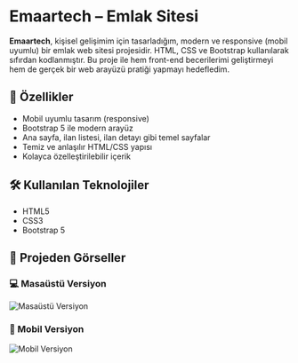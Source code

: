 # Emaartech – Emlak Sitesi

**Emaartech**, kişisel gelişimim için tasarladığım, modern ve responsive (mobil uyumlu) bir emlak web sitesi projesidir. HTML, CSS ve Bootstrap kullanılarak sıfırdan kodlanmıştır. Bu proje ile hem front-end becerilerimi geliştirmeyi hem de gerçek bir web arayüzü pratiği yapmayı hedefledim.

## 🚀 Özellikler

- Mobil uyumlu tasarım (responsive)
- Bootstrap 5 ile modern arayüz
- Ana sayfa, ilan listesi, ilan detayı gibi temel sayfalar
- Temiz ve anlaşılır HTML/CSS yapısı
- Kolayca özelleştirilebilir içerik



## 🛠 Kullanılan Teknolojiler

- HTML5
- CSS3
- Bootstrap 5


## 📱 Projeden Görseller

### 💻 Masaüstü Versiyon
![Masaüstü Versiyon](/readme%20video/Emaartech-ezgif.com-video-to-gif-converter.gif)


### 📱 Mobil Versiyon
![Mobil Versiyon](/readme%20video/Emaartech-mobile-ezgif.com-video-to-gif-converter.gif)




